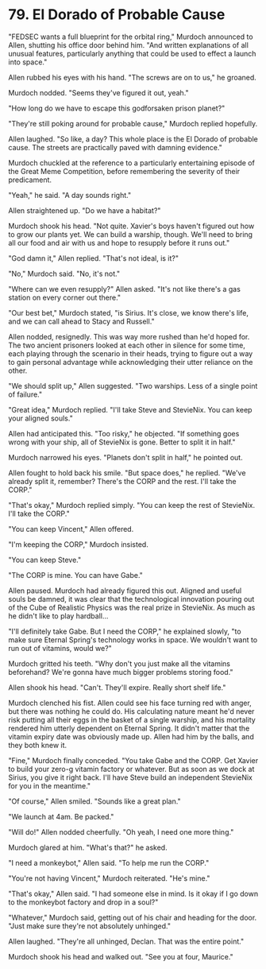 # 79. El Dorado of Probable Cause

"FEDSEC wants a full blueprint for the orbital ring," Murdoch announced to Allen, shutting his office door behind him. "And written explanations of all unusual features, particularly anything that could be used to effect a launch into space."

Allen rubbed his eyes with his hand. "The screws are on to us," he groaned.

Murdoch nodded. "Seems they've figured it out, yeah."

"How long do we have to escape this godforsaken prison planet?"

"They're still poking around for probable cause," Murdoch replied hopefully.

Allen laughed. "So like, a day? This whole place is the El Dorado of probable cause. The streets are practically paved with damning evidence."

Murdoch chuckled at the reference to a particularly entertaining episode of the Great Meme Competition, before remembering the severity of their predicament.

"Yeah," he said. "A day sounds right."

Allen straightened up. "Do we have a habitat?"

Murdoch shook his head. "Not quite. Xavier's boys haven't figured out how to grow our plants yet. We can build a warship, though. We'll need to bring all our food and air with us and hope to resupply before it runs out."

"God damn it," Allen replied. "That's not ideal, is it?"

"No," Murdoch said. "No, it's not."

"Where can we even resupply?" Allen asked. "It's not like there's a gas station on every corner out there."

"Our best bet," Murdoch stated, "is Sirius. It's close, we know there's life, and we can call ahead to Stacy and Russell."

Allen nodded, resignedly. This was way more rushed than he'd hoped for. The two ancient prisoners looked at each other in silence for some time, each playing through the scenario in their heads, trying to figure out a way to gain personal advantage while acknowledging their utter reliance on the other.

"We should split up," Allen suggested. "Two warships. Less of a single point of failure."

"Great idea," Murdoch replied. "I'll take Steve and StevieNix. You can keep your aligned souls."

Allen had anticipated this. "Too risky," he objected. "If something goes wrong with your ship, all of StevieNix is gone. Better to split it in half."

Murdoch narrowed his eyes. "Planets don't split in half," he pointed out.

Allen fought to hold back his smile. "But space does," he replied. "We've already split it, remember? There's the CORP and the rest. I'll take the CORP."

"That's okay," Murdoch replied simply. "You can keep the rest of StevieNix. I'll take the CORP."

"You can keep Vincent," Allen offered.

"I'm keeping the CORP," Murdoch insisted.

"You can keep Steve."

"The CORP is mine. You can have Gabe."

Allen paused. Murdoch had already figured this out. Aligned and useful souls be damned, it was clear that the technological innovation pouring out of the Cube of Realistic Physics was the real prize in StevieNix. As much as he didn't like to play hardball...

"I'll definitely take Gabe. But I need the CORP," he explained slowly, "to make sure Eternal Spring's technology works in space. We wouldn't want to run out of vitamins, would we?"

Murdoch gritted his teeth. "Why don't you just make all the vitamins beforehand? We're gonna have much bigger problems storing food."

Allen shook his head. "Can't. They'll expire. Really short shelf life."

Murdoch clenched his fist. Allen could see his face turning red with anger, but there was nothing he could do. His calculating nature meant he'd never risk putting all their eggs in the basket of a single warship, and his mortality rendered him utterly dependent on Eternal Spring. It didn't matter that the vitamin expiry date was obviously made up. Allen had him by the balls, and they both knew it.

"Fine," Murdoch finally conceded. "You take Gabe and the CORP. Get Xavier to build your zero-g vitamin factory or whatever. But as soon as we dock at Sirius, you give it right back. I'll have Steve build an independent StevieNix for you in the meantime."

"Of course," Allen smiled. "Sounds like a great plan."

"We launch at 4am. Be packed."

"Will do!" Allen nodded cheerfully. "Oh yeah, I need one more thing."

Murdoch glared at him. "What's that?" he asked.

"I need a monkeybot," Allen said. "To help me run the CORP."

"You're not having Vincent," Murdoch reiterated. "He's mine."

"That's okay," Allen said. "I had someone else in mind. Is it okay if I go down to the monkeybot factory and drop in a soul?"

"Whatever," Murdoch said, getting out of his chair and heading for the door. "Just make sure they're not absolutely unhinged."

Allen laughed. "They're all unhinged, Declan. That was the entire point."

Murdoch shook his head and walked out. "See you at four, Maurice."
